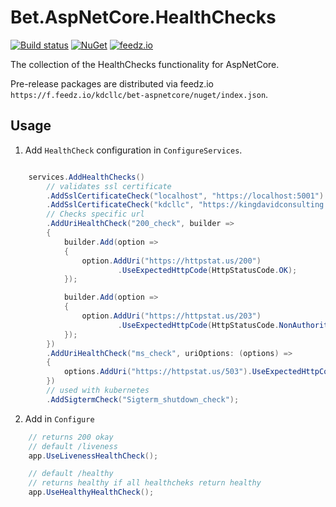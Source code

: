 # Bet.AspNetCore.HealthChecks

[![Build status](https://ci.appveyor.com/api/projects/status/fo9rakj7s7uhs3ij?svg=true)](https://ci.appveyor.com/project/kdcllc/bet-aspnetcore)
[![NuGet](https://img.shields.io/nuget/v/Bet.AspNetCore.HealthChecks.svg)](https://www.nuget.org/packages?q=Bet.AspNetCore.HealthChecks)
[![feedz.io](https://img.shields.io/badge/endpoint.svg?url=https://f.feedz.io/kdcllc/bet-aspnetcore/shield/Bet.AspNetCore.HealthChecks/latest)](https://f.feedz.io/kdcllc/bet-aspnetcore/packages/Bet.AspNetCore.HealthChecks/latest/download)

The collection of the HealthChecks functionality for AspNetCore.

Pre-release packages are distributed via feedz.io `https://f.feedz.io/kdcllc/bet-aspnetcore/nuget/index.json`.

## Usage

1. Add `HealthCheck` configuration in `ConfigureServices`.

```csharp

    services.AddHealthChecks()
        // validates ssl certificate
        .AddSslCertificateCheck("localhost", "https://localhost:5001")
        .AddSslCertificateCheck("kdcllc", "https://kingdavidconsulting.com")
        // Checks specific url
        .AddUriHealthCheck("200_check", builder =>
        {
            builder.Add(option =>
            {
                option.AddUri("https://httpstat.us/200")
                        .UseExpectedHttpCode(HttpStatusCode.OK);
            });

            builder.Add(option =>
            {
                option.AddUri("https://httpstat.us/203")
                        .UseExpectedHttpCode(HttpStatusCode.NonAuthoritativeInformation);
            });
        })
        .AddUriHealthCheck("ms_check", uriOptions: (options) =>
        {
            options.AddUri("https://httpstat.us/503").UseExpectedHttpCode(503);
        })
        // used with kubernetes
        .AddSigtermCheck("Sigterm_shutdown_check");
```

2. Add in `Configure`

```csharp
    // returns 200 okay
    // default /liveness
    app.UseLivenessHealthCheck();

    // default /healthy
    // returns healthy if all healthcheks return healthy
    app.UseHealthyHealthCheck();
```
